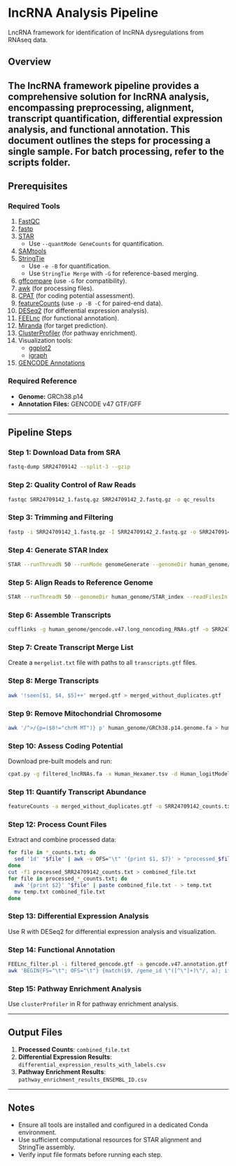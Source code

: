 # lncRNA Analysis Pipeline
LncRNA framework for identification of lncRNA dysregulations from RNAseq data.

## Overview
The lncRNA framework pipeline provides a comprehensive solution for lncRNA analysis, encompassing preprocessing, alignment, transcript quantification, differential expression analysis, and functional annotation. This document outlines the steps for processing a single sample. For batch processing, refer to the scripts folder.
---

## Prerequisites

### Required Tools
1. [FastQC](https://github.com/s-andrews/FastQC)
2. [fastp](https://github.com/OpenGene/fastp)
3. [STAR](https://github.com/alexdobin/STAR)
   - Use `--quantMode GeneCounts` for quantification.
4. [SAMtools](http://www.htslib.org/)
5. [StringTie](https://github.com/gpertea/stringtie)
   - Use `-e -B` for quantification.
   - Use `StringTie Merge` with `-G` for reference-based merging.
6. [gffcompare](https://github.com/gpertea/gffcompare) (use `-G` for compatibility).
7. [awk](https://www.gnu.org/software/gawk/) (for processing files).
8. [CPAT](https://pypi.org/project/CPAT/) (for coding potential assessment).
9. [featureCounts](https://subread.sourceforge.net/featureCounts.html) (use `-p -B -C` for paired-end data).
10. [DESeq2](https://bioconductor.org/packages/devel/bioc/vignettes/DESeq2/inst/doc/DESeq2.html) (for differential expression analysis).
11. [FEELnc](https://github.com/tderrien/FEELnc) (for functional annotation).
12. [Miranda](https://github.com/hacktrackgnulinux/miranda) (for target prediction).
13. [ClusterProfiler](https://github.com/YuLab-SMU/clusterProfiler) (for pathway enrichment).
14. Visualization tools:
    - [ggplot2](https://ggplot2.tidyverse.org/)
    - [igraph](https://igraph.org/)
15. [GENCODE Annotations](https://www.gencodegenes.org/human/)

### Required Reference
- **Genome:** GRCh38.p14
- **Annotation Files:** GENCODE v47 GTF/GFF

---

## Pipeline Steps

### Step 1: Download Data from SRA
```bash
fastq-dump SRR24709142 --split-3 --gzip
```

### Step 2: Quality Control of Raw Reads
```bash
fastqc SRR24709142_1.fastq.gz SRR24709142_2.fastq.gz -o qc_results
```

### Step 3: Trimming and Filtering
```bash
fastp -i SRR24709142_1.fastq.gz -I SRR24709142_2.fastq.gz -o SRR24709142_1_clean.fastq.gz -O SRR24709142_2_clean.fastq.gz -h SRR24709142_report.html --trim_poly_g --cut_mean_quality 20 --length_required 50
```

### Step 4: Generate STAR Index
```bash
STAR --runThreadN 50 --runMode genomeGenerate --genomeDir human_genome/STAR_index --genomeFastaFiles human_genome/GRCh38.p14.genome.fa --sjdbGTFfile human_genome/gencode.v47.long_noncoding_RNAs.gtf
```

### Step 5: Align Reads to Reference Genome
```bash
STAR --runThreadN 50 --genomeDir human_genome/STAR_index --readFilesIn SRR24709142_1_clean.fastq.gz SRR24709142_2_clean.fastq.gz --readFilesCommand zcat --outSAMtype BAM SortedByCoordinate --outFileNamePrefix SRR24709142_ --quantMode TranscriptomeSAM GeneCounts --outSAMstrandField intronMotif
```

### Step 6: Assemble Transcripts
```bash
cufflinks -g human_genome/gencode.v47.long_noncoding_RNAs.gtf -o SRR24709142_cufflinks_out -p 8 SRR24709142_Aligned.sortedByCoord.out.bam
```

### Step 7: Create Transcript Merge List
Create a `mergelist.txt` file with paths to all `transcripts.gtf` files.

### Step 8: Merge Transcripts
```bash
awk '!seen[$1, $4, $5]++' merged.gtf > merged_without_duplicates.gtf
```

### Step 9: Remove Mitochondrial Chromosome
```bash
awk '/^>/{p=($0!="chrM MT")} p' human_genome/GRCh38.p14.genome.fa > human_genome/GRCh38.p14.genome_no_chrM.fa
```

### Step 10: Assess Coding Potential
Download pre-built models and run:
```bash
cpat.py -g filtered_lncRNAs.fa -x Human_Hexamer.tsv -d Human_logitModel.RData -o cpat_output.txt
```

### Step 11: Quantify Transcript Abundance
```bash
featureCounts -a merged_without_duplicates.gtf -o SRR24709142_counts.txt -T 8 -p -B -C SRR24709142_Aligned.sortedByCoord.out.bam
```

### Step 12: Process Count Files
Extract and combine processed data:
```bash
for file in *_counts.txt; do
  sed '1d' "$file" | awk -v OFS="\t" '{print $1, $7}' > "processed_$file"
done
cut -f1 processed_SRR24709142_counts.txt > combined_file.txt
for file in processed_*_counts.txt; do
  awk '{print $2}' "$file" | paste combined_file.txt - > temp.txt
  mv temp.txt combined_file.txt
done
```

### Step 13: Differential Expression Analysis
Use R with DESeq2 for differential expression analysis and visualization.

### Step 14: Functional Annotation
```bash
FEELnc_filter.pl -i filtered_gencode.gtf -a gencode.v47.annotation.gtf -b transcript_biotype=protein_coding -l > candidate_lncRNA.gtf
awk 'BEGIN{FS="\t"; OFS="\t"} {match($9, /gene_id \"([^\"]+)\"/, a); if (a[1] != "") print a[1]}' candidate_lncRNA.gtf | sort | uniq > lncRNA_target_genes.txt
```

### Step 15: Pathway Enrichment Analysis
Use `clusterProfiler` in R for pathway enrichment analysis.

---

## Output Files
1. **Processed Counts**: `combined_file.txt`
2. **Differential Expression Results**: `differential_expression_results_with_labels.csv`
3. **Pathway Enrichment Results**: `pathway_enrichment_results_ENSEMBL_ID.csv`

---

## Notes
- Ensure all tools are installed and configured in a dedicated Conda environment.
- Use sufficient computational resources for STAR alignment and StringTie assembly.
- Verify input file formats before running each step.
